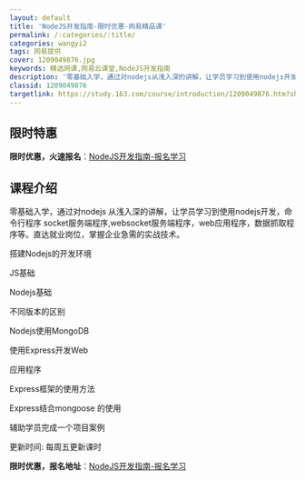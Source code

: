 ```yaml
---
layout: default
title: 'NodeJS开发指南-限时优惠-网易精品课'
permalink: /:categories/:title/
categories: wangyi2
tags: 网易提供
cover: 1209049876.jpg
keywords: 精选网课,网易云课堂,NodeJS开发指南
description: '零基础入学，通过对nodejs从浅入深的讲解，让学员学习到使用nodejs开发，命令行程序socket服务端程序,web'
classid: 1209049876
targetlink: https://study.163.com/course/introduction/1209049876.htm?share=1&shareId=1025206652&utm_campaign=share&utm_medium=iphoneShare&utm_source=&utm_u=1025206652
---
```


## 限时特惠

**限时优惠，火速报名**：[NodeJS开发指南-报名学习](https://study.163.com/course/introduction/1209049876.htm?share=1&shareId=1025206652&utm_campaign=share&utm_medium=iphoneShare&utm_source=&utm_u=1025206652)

## 课程介绍

零基础入学，通过对nodejs 从浅入深的讲解，让学员学习到使用nodejs开发，命令行程序 socket服务端程序,websocket服务端程序，web应用程序，数据抓取程序等。直达就业岗位，掌握企业急需的实战技术。



搭建Nodejs的开发环境

JS基础

Nodejs基础

不同版本的区别

Nodejs使用MongoDB

使用Express开发Web

应用程序

  Express框架的使用方法

  Express结合mongoose 的使用

辅助学员完成一个项目案例



更新时间: 每周五更新课时

**限时优惠，报名地址**：[NodeJS开发指南-报名学习](https://study.163.com/course/introduction/1209049876.htm?share=1&shareId=1025206652&utm_campaign=share&utm_medium=iphoneShare&utm_source=&utm_u=1025206652)

